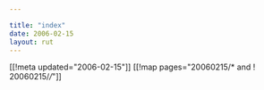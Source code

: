 ```yaml
---

title: "index"
date: 2006-02-15
layout: rut
---
```


[[!meta updated="2006-02-15"]]
[[!map pages="20060215/* and ! 20060215/*/*"]]
